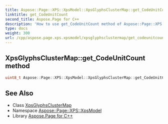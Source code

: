 ```yaml
---
title: Aspose::Page::XPS::XpsModel::XpsGlyphsClusterMap::get_CodeUnitCount method
linktitle: get_CodeUnitCount
second_title: Aspose.Page for C++
description: 'How to use get_CodeUnitCount method of Aspose::Page::XPS::XpsModel::XpsGlyphsClusterMap class in C++.'
type: docs
weight: 300
url: /cpp/aspose.page.xps.xpsmodel/xpsglyphsclustermap/get_codeunitcount/
---
```

## XpsGlyphsClusterMap::get_CodeUnitCount method




```cpp
uint8_t Aspose::Page::XPS::XpsModel::XpsGlyphsClusterMap::get_CodeUnitCount() const
```

## See Also

* Class [XpsGlyphsClusterMap](../)
* Namespace [Aspose::Page::XPS::XpsModel](../../)
* Library [Aspose.Page for C++](../../../)
